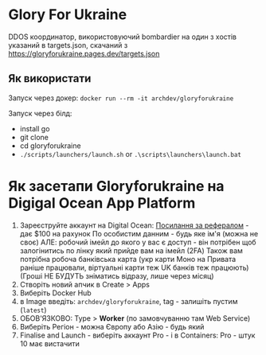 # Glory For Ukraine

DDOS координатор, використовуючий bombardier на один з хостів указаний в targets.json, скачаний з https://gloryforukraine.pages.dev/targets.json

## Як використати

Запуск через докер: `docker run --rm -it archdev/gloryforukraine`

Запуск через білд: 
- install go
- git clone
- cd gloryforukraine
- `./scripts/launchers/launch.sh` or `.\scripts\launchers\launch.bat`

# Як засетапи Gloryforukraine на Digigal Ocean App Platform

1. Зареєструйте аккаунт на Digital Ocean:
    [Посилання за рефералом](https://m.do.co/c/aa9c8e1fc61f) - дає $100 на рахунок
    По особистим данним - будь яке ім'я (можна не своє) АЛЕ: робочий імейл до якого у вас є доступ - він потрібен щоб залогінитись по лінку який прийде вам на імейл (2FA)
    Також вам потрібна робоча банківська карта (укр карти Моно на Привата раніше працювали, віртуальні карти теж UK банків теж працюють)
    (Гроші НЕ БУДУТЬ зніматись відразу, лише через місяц)
2. Створіть новий апчик в Create > Apps
3. Виберіть Docker Hub
4. в Image введіть: `archdev/gloryforukraine`, tag - залишіть пустим (`latest`) 
5. ОБОВ'ЯЗКОВО: Type > **Worker** (по замовчуванню там Web Service) 
6. Виберіть Регіон - можна Європу або Азію - будь який
7. Finalise and Launch - виберіть аккаунт Pro - і в Containers: Pro - штук 10 має вистачити